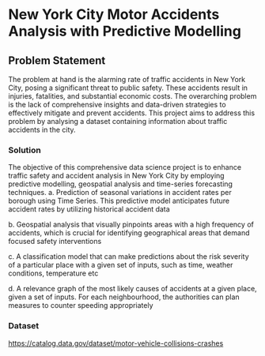 # New York City Motor Accidents Analysis with Predictive Modelling

## Problem Statement
The problem at hand is the alarming rate of traffic accidents in New York City, posing a significant threat to public safety. These accidents result in injuries, fatalities, and substantial economic costs. The overarching problem is the lack of comprehensive insights and data-driven strategies to effectively mitigate and prevent accidents. This project aims to address this problem by analysing a dataset containing information about traffic accidents in the city.

### Solution
The objective of this comprehensive data science project is to enhance traffic safety and accident analysis in New York City by employing predictive modelling, geospatial
analysis and time-series forecasting techniques.
a. Prediction of seasonal variations in accident rates per borough using Time Series. This predictive model anticipates future accident rates by utilizing historical accident data

b. Geospatial analysis that visually pinpoints areas with a high frequency of accidents, which is crucial for identifying geographical areas that demand focused safety interventions

c. A classification model that can make predictions about the risk severity of a particular place with a given set of inputs, such as time, weather conditions, temperature etc

d. A relevance graph of the most likely causes of accidents at a given place, given a set of inputs. For each neighbourhood, the authorities can plan measures to counter speeding appropriately


### Dataset

https://catalog.data.gov/dataset/motor-vehicle-collisions-crashes


